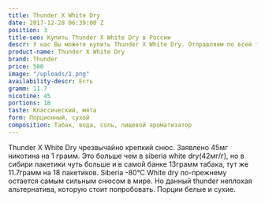 ```yaml
---
title: Thunder X White Dry
date: 2017-12-28 06:39:00 Z
position: 3
title-seo: Купить Thunder X White Dry в России
descr: У нас Вы можете купить Thunder X White Dry. Отправляем по всей территории России.
product-name: Thunder X White Dry
brand: Thunder
price: 500
image: "/uploads/1.png"
availability-descr: Есть
gramm: 11.7
nicotine: 45
portions: 18
taste: Классический, мята
form: Порционный, сухой
composition: Табак, вода, соль, пищевой ароматизатор
---
```


Thunder X White Dry чрезвычайно крепкий снюс. Заявлено 45мг никотина на 1 грамм. Это больше чем в siberia white dry(42мг/г), но в сибири пакетики чуть больше и в самой банке 13грамм табака, тут же 11.7грамм на 18 пакетиков. Siberia -80°C White dry по-прежнему остается самым сильным снюсом в мире. Но данный thunder неплохая альтернатива, которую стоит попробовать. Порции белые и сухие.